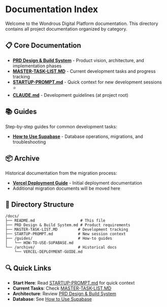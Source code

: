 # Documentation Index

Welcome to the Wondrous Digital Platform documentation. This directory contains all project documentation organized by category.

## 📋 Core Documentation

- **[PRD Design & Build System](./PRD%20Design%20%26%20Build%20System.md)** - Product vision, architecture, and implementation phases
- **[MASTER-TASK-LIST.MD](./MASTER-TASK-LIST.MD)** - Current development tasks and progress tracking
- **[STARTUP-PROMPT.md](./STARTUP-PROMPT.md)** - Quick context for new development sessions ⭐
- **[CLAUDE.md](../../CLAUDE.md)** - Development guidelines (at project root)

## 📚 Guides

Step-by-step guides for common development tasks:

- **[How to Use Supabase](./guides/HOW-TO-USE-SUPABASE.md)** - Database operations, migrations, and troubleshooting

## 📦 Archive

Historical documentation from the migration process:

- **[Vercel Deployment Guide](./archive/VERCEL-DEPLOYMENT-GUIDE.md)** - Initial deployment documentation
- Additional migration documents will be moved here

## 📁 Directory Structure

```
/docs/
├── README.md                    # This file
├── PRD Design & Build System.md # Product requirements
├── MASTER-TASK-LIST.MD         # Development tracking
├── STARTUP-PROMPT.md           # New session context
├── /guides/                    # How-to guides
│   └── HOW-TO-USE-SUPABASE.md
└── /archive/                   # Historical docs
    └── VERCEL-DEPLOYMENT-GUIDE.md
```

## 🔍 Quick Links

- **Start Here**: Read [STARTUP-PROMPT.md](./STARTUP-PROMPT.md) for quick context
- **Current Tasks**: Check [MASTER-TASK-LIST.MD](./MASTER-TASK-LIST.MD)
- **Architecture**: Review [PRD Design & Build System](./PRD%20Design%20%26%20Build%20System.md)
- **Database**: See [How to Use Supabase](./guides/HOW-TO-USE-SUPABASE.md)